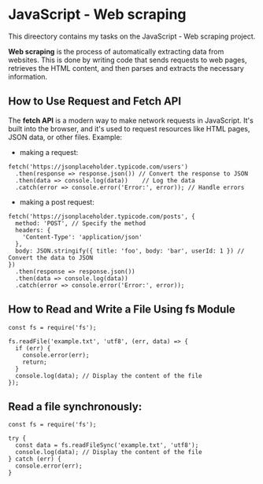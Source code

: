 # JavaScript - Web scraping

This direectory contains my tasks on the JavaScript - Web scraping project.

**Web scraping** is the process of automatically extracting data from websites. This is done by writing code that sends requests to web pages, retrieves the HTML content, and then parses and extracts the necessary information.

## How to Use Request and Fetch API

The **fetch API** is a modern way to make network requests in JavaScript. It's built into the browser, and it's used to request resources like HTML pages, JSON data, or other files.
Example: 
- making a request:

```
fetch('https://jsonplaceholder.typicode.com/users')
  .then(response => response.json()) // Convert the response to JSON
  .then(data => console.log(data))    // Log the data
  .catch(error => console.error('Error:', error)); // Handle errors
```

- making a post request:
```
fetch('https://jsonplaceholder.typicode.com/posts', {
  method: 'POST', // Specify the method
  headers: {
    'Content-Type': 'application/json'
  },
  body: JSON.stringify({ title: 'foo', body: 'bar', userId: 1 }) // Convert the data to JSON
})
  .then(response => response.json())
  .then(data => console.log(data))
  .catch(error => console.error('Error:', error));

```

## How to Read and Write a File Using fs Module
```
const fs = require('fs');

fs.readFile('example.txt', 'utf8', (err, data) => {
  if (err) {
    console.error(err);
    return;
  }
  console.log(data); // Display the content of the file
});

```
## Read a file synchronously:
```
const fs = require('fs');

try {
  const data = fs.readFileSync('example.txt', 'utf8');
  console.log(data); // Display the content of the file
} catch (err) {
  console.error(err);
}
```
